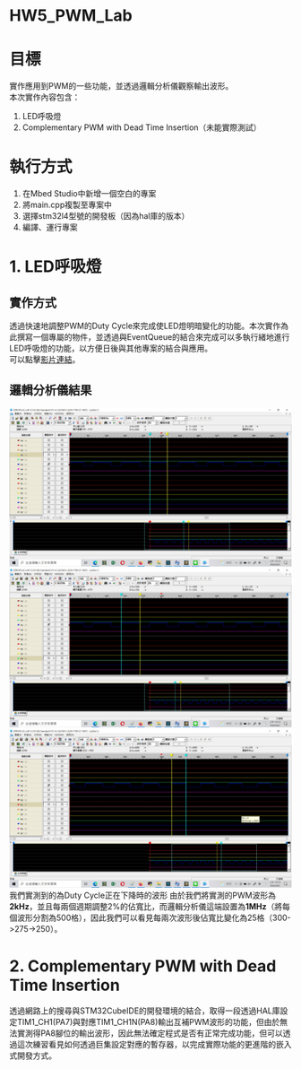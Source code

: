 HW5_PWM_Lab
===

# 目標
實作應用到PWM的一些功能，並透過邏輯分析儀觀察輸出波形。  
本次實作內容包含：

1. LED呼吸燈
2. Complementary PWM with Dead Time Insertion（未能實際測試）

# 執行方式
1. 在Mbed Studio中新增一個空白的專案
2. 將main.cpp複製至專案中
3. 選擇stm32l4型號的開發板（因為hal庫的版本）
4. 編譯、運行專案

# 1. LED呼吸燈
## 實作方式
透過快速地調整PWM的Duty Cycle來完成使LED燈明暗變化的功能。本次實作為此撰寫一個專屬的物件，並透過與EventQueue的結合來完成可以多執行緒地進行LED呼吸燈的功能，以方便日後與其他專案的結合與應用。  
可以點擊[影片連結](https://youtube.com/shorts/xA1HAziE5c4)。

## 邏輯分析儀結果
![圖片一](./img/pwm1.jpeg)
![圖片二](./img/pwm2.jpeg)
![圖片三](./img/pwm3.jpeg)
我們實測到的為Duty Cycle正在下降時的波形
由於我們將實測的PWM波形為**2kHz**，並且每兩個週期調整2%的佔寬比，而邏輯分析儀這端設置為**1MHz**（將每個波形分割為500格），因此我們可以看見每兩次波形後佔寬比變化為25格（300->275->250）。

# 2. Complementary PWM with Dead Time Insertion
透過網路上的搜尋與STM32CubeIDE的開發環境的結合，取得一段透過HAL庫設定TIM1_CH1(PA7)與對應TIM1_CH1N(PA8)輸出互補PWM波形的功能，但由於無法實測得PA8腳位的輸出波形，因此無法確定程式是否有正常完成功能，但可以透過這次練習看見如何透過巨集設定對應的暫存器，以完成實際功能的更進階的嵌入式開發方式。